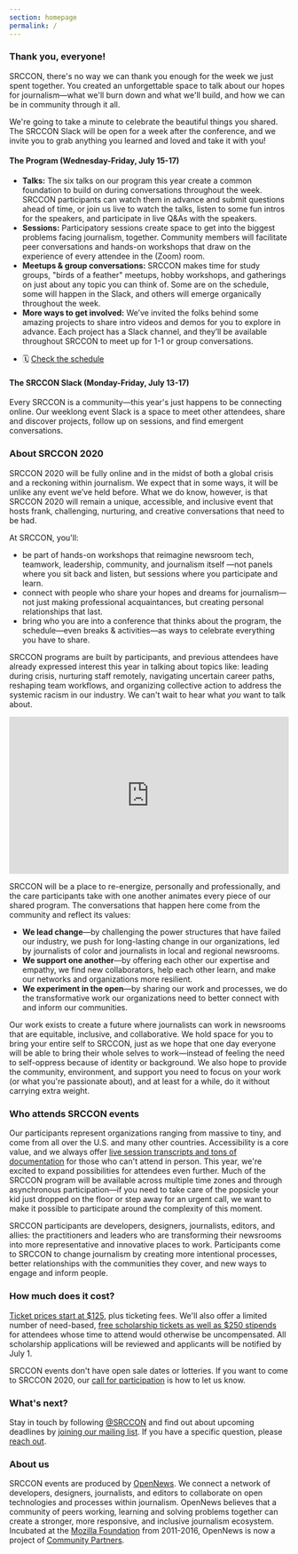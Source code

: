 ```yaml
--- 
section: homepage
permalink: /
---
```


### Thank you, everyone!

SRCCON, there's no way we can thank you enough for the week we just spent together. You created an unforgettable space to talk about our hopes for journalism—what we'll burn down and what we'll build, and how we can be in community through it all.

We're going to take a minute to celebrate the beautiful things you shared. The SRCCON Slack will be open for a week after the conference, and we invite you to grab anything you learned and loved and take it with you!

#### The Program (Wednesday-Friday, July 15-17)

* **Talks:** The six talks on our program this year create a common foundation to build on during conversations throughout the week. SRCCON participants can watch them in advance and submit questions ahead of time, or join us live to watch the talks, listen to some fun intros for the speakers, and participate in live Q&As with the speakers.
* **Sessions:** Participatory sessions create space to get into the biggest problems facing journalism, together. Community members will facilitate peer conversations and hands-on workshops that draw on the experience of every attendee in the (Zoom) room.
* **Meetups & group conversations:** SRCCON makes time for study groups, "birds of a feather" meetups, hobby workshops, and gatherings on just about any topic you can think of. Some are on the schedule, some will happen in the Slack, and others will emerge organically throughout the week.
* **More ways to get involved:** We’ve invited the folks behind some amazing projects to share intro videos and demos for you to explore in advance. Each project has a Slack channel, and they’ll be available throughout SRCCON to meet up for 1-1 or group conversations.

<ul class="action-links">
    <li>🗓 <a href="/schedule">Check the schedule</a></li>
</ul>

#### The SRCCON Slack (Monday-Friday, July 13-17)

Every SRCCON is a community—this year's just happens to be connecting online. Our weeklong event Slack is a space to meet other attendees, share and discover projects, follow up on sessions, and find emergent conversations.

<!--
### How to be a part of SRCCON 2020

**[Our call for participation form is still open!](/participation/form)** If you’d like to attend SRCCON 2020, this is how to let us know. Even after SRCCON has already started, we'll be going through this form _at least_ once per day, so you'll still be able to join us midway through.

This year will be our first digital SRCCON, and we're building an online space based on what we collectively value about the physical experience. The event program will take place over the course of three days, with a mix of sessions you'll be able to participate in live and asynchronously, largely between the hours of 9am-9pm ET to accommodate participation from as many time zones as possible.

Two easy ways to stay up to date: [@srccon on Twitter](https://twitter.com/srccon) / [our newsletter](https://opennews.us5.list-manage.com/subscribe?u=71c95e9a43708843d2fdc1f09&id=996e9290cc)-->

### About SRCCON 2020

SRCCON 2020 will be fully online and in the midst of both a global crisis and a reckoning within journalism. We expect that in some ways, it will be unlike any event we’ve held before. What we do know, however, is that SRCCON 2020 will remain a unique, accessible, and inclusive event that hosts frank, challenging, nurturing, and creative conversations that need to be had.

At SRCCON, you'll:

* be part of hands-on workshops that reimagine newsroom tech, teamwork, leadership, community, and journalism itself —not panels where you sit back and listen, but sessions where you participate and learn.
* connect with people who share your hopes and dreams for journalism—not just making professional acquaintances, but creating personal relationships that last.
* bring who you are into a conference that thinks about the program, the schedule—even breaks & activities—as ways to celebrate everything you have to share.

SRCCON programs are built by participants, and previous attendees have already expressed interest this year in talking about topics like: leading during crisis, nurturing staff remotely, navigating uncertain career paths, reshaping team workflows, and organizing collective action to address the systemic racism in our industry. We can't wait to hear what _you_ want to talk about.

<style>.embed-container { position: relative; padding-bottom: 56.25%; height: 0; overflow: hidden; max-width: 100%; margin-bottom: 1em; } .embed-container iframe, .embed-container object, .embed-container embed { position: absolute; top: 0; left: 0; width: 100%; height: 100%; }</style><div class='embed-container'><iframe src='https://player.vimeo.com/video/180221748' frameborder='0' webkitAllowFullScreen mozallowfullscreen allowFullScreen></iframe></div>

SRCCON will be a place to re-energize, personally and professionally, and the care participants take with one another animates every piece of our shared program. The conversations that happen here come from the community and reflect its values:

* **We lead change**—by challenging the power structures that have failed our industry, we push for long-lasting change in our organizations, led by journalists of color and journalists in local and regional newsrooms.
* **We support one another**—by offering each other our expertise and empathy, we find new collaborators, help each other learn, and make our networks and organizations more resilient.
* **We experiment in the open**—by sharing our work and processes, we do the transformative work our organizations need to better connect with and inform our communities.

Our work exists to create a future where journalists can work in newsrooms that are equitable, inclusive, and collaborative. We hold space for you to bring your entire self to SRCCON, just as we hope that one day everyone will be able to bring their whole selves to work—instead of feeling the need to self-oppress because of identity or background. We also hope to provide the community, environment, and support you need to focus on your work (or what you're passionate about), and at least for a while, do it without carrying extra weight.

### Who attends SRCCON events

Our participants represent organizations ranging from massive to tiny, and come from all over the U.S. and many other countries. Accessibility is a core value, and we always offer [live session transcripts and tons of documentation](https://2019.srccon.org/documentation/) for those who can't attend in person. This year, we're excited to expand possibilities for attendees even further. Much of the SRCCON program will be available across multiple time zones and through asynchronous participation—if you need to take care of the popsicle your kid just dropped on the floor or step away for an urgent call, we want to make it possible to participate around the complexity of this moment.

SRCCON participants are developers, designers, journalists, editors, and allies: the practitioners and leaders who are transforming their newsrooms into more representative and innovative places to work. Participants come to SRCCON to change journalism by creating more intentional processes, better relationships with the communities they cover, and new ways to engage and inform people.

### How much does it cost?

[Ticket prices start at $125](/attendees/#tickets), plus ticketing fees. We'll also offer a limited number of need-based, [free scholarship tickets as well as $250 stipends](/scholarships) for attendees whose time to attend would otherwise be uncompensated. All scholarship applications will be reviewed and applicants will be notified by July 1.

SRCCON events don't have open sale dates or lotteries. If you want to come to SRCCON 2020, our [call for participation](/participation/form) is how to let us know.

### What's next?

Stay in touch by following [@SRCCON](https://twitter.com/srccon) and find out about upcoming deadlines by [joining our mailing list](http://eepurl.com/czSVTL). If you have a specific question, please [reach out](mailto:srccon@opennews.org).

### About us

SRCCON events are produced by [OpenNews](https://opennews.org). We connect a network of developers, designers, journalists, and editors to collaborate on open technologies and processes within journalism. OpenNews believes that a community of peers working, learning and solving problems together can create a stronger, more responsive, and inclusive journalism ecosystem. Incubated at the [Mozilla Foundation](https://www.mozilla.org/en-US/foundation/) from 2011-2016, OpenNews is now a project of [Community Partners](http://communitypartners.org/).
